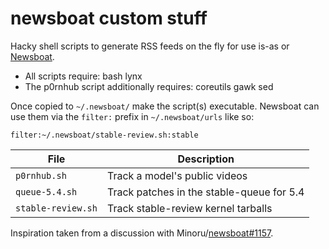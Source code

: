 # newsboat custom stuff
Hacky shell scripts to generate RSS feeds on the fly for use is-as or [Newsboat](https://github.com/newsboat/newsboat).

* All scripts require: bash lynx
* The p0rnhub script additionally requires: coreutils gawk sed

Once copied to `~/.newsboat/` make the script(s) executable. Newsboat can use them via the `filter:` prefix in `~/.newsboat/urls` like so:
```
filter:~/.newsboat/stable-review.sh:stable
```

File | Description | 
 --- | --- |
`p0rnhub.sh` | Track a model's public videos |
`queue-5.4.sh` | Track patches in the stable-queue for 5.4 |
`stable-review.sh` | Track stable-review kernel tarballs |

Inspiration taken from a discussion with Minoru/[newsboat#1157](https://github.com/newsboat/newsboat/issues/1157).
